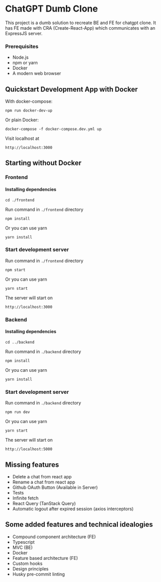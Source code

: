 # ChatGPT Dumb Clone

This project is a dumb solution to recreate BE and FE for chatgpt clone. It has FE made with CRA (Create-React-App) which communicates with an ExpressJS server.

### Prerequisites

- Node.js
- npm or yarn
- Docker
- A modern web browser

## Quickstart Development App with Docker

With docker-compose:

```
npm run docker-dev-up
```

Or plain Docker:

```
docker-compose -f docker-compose.dev.yml up
```

Visit localhost at

```
http://localhost:3000
```

## Starting without Docker

### Frontend

#### Installing dependencies

```
cd ./frontend
```

Run command in `./frontend` directory

```
npm install
```

Or you can use yarn

```
yarn install
```

### Start development server

Run command in `./frontend` directory

```
npm start
```

Or you can use yarn

```
yarn start
```

The server will start on

```
http://localhost:3000
```

### Backend

#### Installing dependencies

```
cd ../backend
```

Run command in `./backend` directory

```
npm install
```

Or you can use yarn

```
yarn install
```

### Start development server

Run command in `./backend` directory

```
npm run dev
```

Or you can use yarn

```
yarn start
```

The server will start on

```
http://localhost:5000
```

## Missing features

- Delete a chat from react app
- Rename a chat from react app
- Github OAuth Button (Available in Server)
- Tests
- Infinite fetch
- React Query (TanStack Query)
- Automatic logout after expired session (axios interceptors)

## Some added features and technical idealogies

- Compound component architecture (FE)
- Typescript
- MVC (BE)
- Docker
- Feature based architecture (FE)
- Custom hooks
- Design principles
- Husky pre-commit linting
